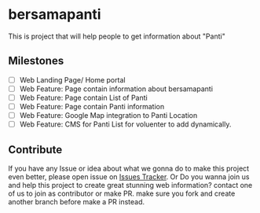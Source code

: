 # bersamapanti

This is project that will help people to get information about "Panti"

## Milestones

- [ ] Web Landing Page/ Home portal
- [ ] Web Feature: Page contain information about bersamapanti
- [ ] Web Feature: Page contain List of Panti
- [ ] Web Feature: Page contain Panti information
- [ ] Web Feature: Google Map integration to Panti Location
- [ ] Web Feature: CMS for Panti List for voluenter to add dynamically.

## Contribute

If you have any Issue or idea about what we gonna do to make this project even better, please open issue on [Issues Tracker](https://github.com/kpmks/bersamapanti/issues).
Or Do you wanna join us and help this project to create great stunning web information? contact one of us to join as contributor or make PR. make sure you fork and create another branch before make a PR instead.
